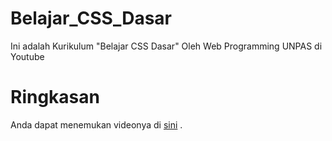 # Belajar_CSS_Dasar
Ini adalah Kurikulum "Belajar CSS Dasar" Oleh  Web Programming UNPAS di Youtube

# Ringkasan
Anda dapat menemukan videonya di <a href="https://www.youtube.com/c/WebProgrammingUNPAS">sini<a/> .

